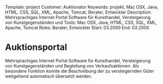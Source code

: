 Template: project
Customer: Auktionator
Keywords: projekt, Mac OSX, Java, HTML, CSS, SQL, XML, Apache, Tomcat, Berater, Entwickler
Description: Mehrsprachiges Internet Portal Software für Kunsthandel, Versteigerung von Kunstgegenständen und
Tools: Mac OSX, Java, HTML, CSS, SQL, XML, Apache, Tomcat
Roles: Berater, Entwickler
Start: 03.2000
End: 03.2000

# Auktionsportal

Mehrsprachiges Internet Portal Software für Kunsthandel, Versteigerung von Kunstgegenständen und Begleitung von Verkaufsaktionen. Als besondere Funktion konnte die Beschreibung der zu versteigernden Güter weitgehend automatisch übersetzt werden.



